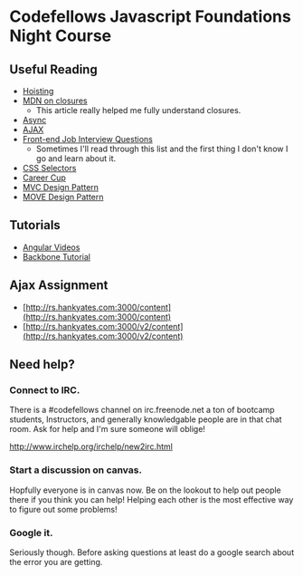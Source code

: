 # Codefellows Javascript Foundations Night Course

## Useful Reading

- [Hoisting](http://code.tutsplus.com/tutorials/javascript-hoisting-explained--net-15092)
- [MDN on closures](https://developer.mozilla.org/en-US/docs/Web/JavaScript/Guide/Closures)
  - This article really helped me fully understand closures.
- [Async](http://www.slideshare.net/clutchski/writing-asynchronous-javascript-101)
- [AJAX](https://developer.mozilla.org/en-US/docs/AJAX/Getting_Started)
- [Front-end Job Interview Questions](https://github.com/darcyclarke/Front-end-Developer-Interview-Questions)
  - Sometimes I'll read through this list and the first thing I don't know I go and learn about it.
- [CSS Selectors](https://developer.mozilla.org/en-US/docs/Web/Guide/CSS/Getting_started/Selectors)
- [Career Cup](http://www.careercup.com/page?pid=amazon-interview-questions&sort=comments)
- [MVC Design Pattern](http://blog.codinghorror.com/understanding-model-view-controller/)
- [MOVE Design Pattern](http://cirw.in/blog/time-to-move-on)

## Tutorials
- [Angular Videos](https://egghead.io/)
- [Backbone Tutorial](http://adrianmejia.com/blog/2012/09/11/backbone-dot-js-for-absolute-beginners-getting-started)

## Ajax Assignment
- [http://rs.hankyates.com:3000/content](http://rs.hankyates.com:3000/content)
- [http://rs.hankyates.com:3000/v2/content](http://rs.hankyates.com:3000/v2/content)


## Need help?

### Connect to IRC.
There is a #codefellows channel on irc.freenode.net a ton of bootcamp students, Instructors, and generally knowledgable people are in that chat room. Ask for help and I'm sure someone will oblige! 

http://www.irchelp.org/irchelp/new2irc.html

### Start a discussion on canvas.
Hopfully everyone is in canvas now. Be on the lookout to help out people there if you think you can help! Helping each other is the most effective way to figure out some problems!

### Google it.
Seriously though. Before asking questions at least do a google search about the error you are getting.
